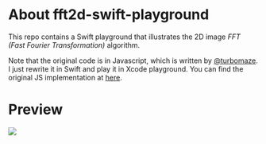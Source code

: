 # About fft2d-swift-playground

This repo contains a Swift playground that illustrates the 2D image *FFT (Fast Fourier Transformation)* algorithm.

Note that the original code is in Javascript, which is written by [@turbomaze](https://github.com/turbomaze). I just rewrite it in Swift and play it in Xcode playground. You can find the original JS implementation at [here](https://github.com/turbomaze/JS-Fourier-Image-Analysis).

# Preview

![](https://github.com/gongzhang/fft2d-swift-playground/blob/master/preview.png])
